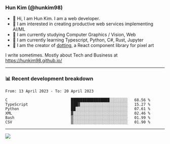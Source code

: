 ### Hun Kim (@hunkim98)

- 👋 Hi, I am Hun Kim. I am a web developer. 
- 🤔 I am interested in creating productive web services implementing AI/ML
- 🔭 I am currently studying Computer Graphics / Vision, Web 
- 🌱 I am currently learning Typescript, Python, C#, Rust, Jupyter
- 🎨 I am the creator of [dotting](hunkim98.github.io/dotting), a React component library for pixel art

I write sometimes. Mostly about Tech and Business at https://hunkim98.github.io/

---
### 📊 Recent development breakdown
<!--START_SECTION:waka-->

```text
From: 13 April 2023 - To: 20 April 2023

C                            █████████████████░░░░░░░░   68.56 %
TypeScript                   ███▓░░░░░░░░░░░░░░░░░░░░░   15.27 %
Python                       ██░░░░░░░░░░░░░░░░░░░░░░░   07.61 %
XML                          ▓░░░░░░░░░░░░░░░░░░░░░░░░   02.46 %
Bash                         ▒░░░░░░░░░░░░░░░░░░░░░░░░   01.99 %
CSV                          ▒░░░░░░░░░░░░░░░░░░░░░░░░   01.90 %
```

<!--END_SECTION:waka-->
---

<!-- <div align='center'> -->
  <img align="center" src="https://github-readme-stats.vercel.app/api?username=hunkim98&theme=dark&show_icons=true"/>
<!-- </div> -->
<!--
**hunkim98/hunkim98** is a ✨ _special_ ✨ repository because its `README.md` (this file) appears on your GitHub profile.

Here are some ideas to get you started:

- 🔭 I’m currently working on ...
- 🌱 I’m currently learning ...
- 👯 I’m looking to collaborate on ...
- 🤔 I’m looking for help with ...
- 💬 Ask me about ...
- 📫 How to reach me: ...
- 😄 Pronouns: ...
- ⚡ Fun fact: ...
-->

